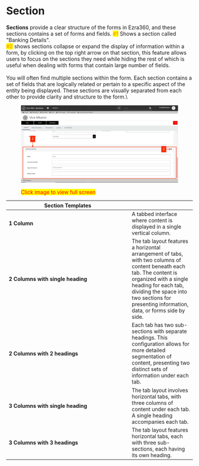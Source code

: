 # Section

**Sections** provide a clear structure of the forms in Ezra360, and these sections contains a set of forms and fields. <mark style="color:orange;">**#1**</mark> Shows a section called "Banking Details". \
<mark style="color:orange;">**#2**</mark> shows sections collapse or expand the display of information within a form, by clicking on the top right arrow on that section, this feature allows users to focus on the sections they need while hiding the rest of which is useful when dealing with forms that contain large number of fields.\
\
You will often find multiple sections within the form. Each section contains a set of fields that are logically related or pertain to a specific aspect of the entity being displayed. These sections are visually separated from each other to provide clarity and structure to the form.\


<figure><img src="../../../.gitbook/assets/Untitled design 10.png" alt=""><figcaption><p><mark style="color:red;">Click image to view full screen</mark></p></figcaption></figure>



<table><thead><tr><th width="318.3333333333333">Section Templates </th><th></th></tr></thead><tbody><tr><td><strong>1 Column</strong></td><td>A tabbed interface where content is displayed in a single vertical column. </td></tr><tr><td><strong>2 Columns with single heading</strong></td><td>The tab layout features a horizontal arrangement of tabs, with two columns of content beneath each tab. The content is organized with a single heading for each tab, dividing the space into two sections for presenting information, data, or forms side by side.</td></tr><tr><td><strong>2 Columns with 2 headings</strong></td><td>Each tab has two sub-sections with separate headings. This configuration allows for more detailed segmentation of content, presenting two distinct sets of information under each tab.</td></tr><tr><td><strong>3 Columns with single heading</strong></td><td>The tab layout involves horizontal tabs, with three columns of content under each tab. A single heading accompanies each tab.</td></tr><tr><td><strong>3 Columns with 3 headings</strong></td><td>The tab layout features horizontal tabs, each with three sub-sections, each having its own heading.</td></tr></tbody></table>

